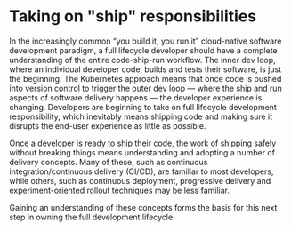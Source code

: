 # Taking on "ship" responsibilities

In the increasingly common “you build it, you run it” cloud-native software development paradigm, a full lifecycle developer should have a complete understanding of the entire code-ship-run workflow. The inner dev loop, where an individual developer code, builds and tests their software, is just the beginning. The Kubernetes approach means that once code is pushed into version control to trigger the outer dev loop — where the ship and run aspects of software delivery happens — the developer experience is changing. Developers are beginning to take on full lifecycle development responsibility, which inevitably means shipping code and making sure it disrupts the end-user experience as little as possible. 
 
Once a developer is ready to ship their code, the work of shipping safely without breaking things means understanding and adopting a number of delivery concepts. Many of these, such as continuous integration/continuous delivery (CI/CD), are familiar to most developers, while others, such as continuous deployment, progressive delivery and experiment-oriented rollout techniques may be less familiar. 
 
Gaining an understanding of these concepts forms the basis for this next step in owning the full development lifecycle. 

